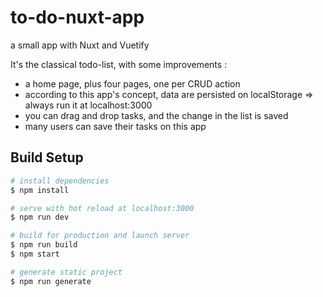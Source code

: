 # to-do-nuxt-app
a small app with Nuxt and Vuetify


It's the classical todo-list, with some improvements :
- a home page, plus four pages, one per CRUD action
- according to this app's concept, data are persisted on localStorage => always run it at localhost:3000
- you can drag and drop tasks, and the change in the list is saved
- many users can save their tasks on this app


## Build Setup

``` bash
# install dependencies
$ npm install

# serve with hot reload at localhost:3000
$ npm run dev

# build for production and launch server
$ npm run build
$ npm start

# generate static project
$ npm run generate
```
